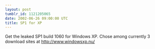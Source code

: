 ```yaml
---
layout: post
tumblr_id: 1121205065
date: 2002-06-26 09:00:00 UTC
title: SP1 for XP
---
```


Get the leaked SP1 build 1060 for Windows XP. Chose among currently 3 download sites at http://www.windowsxp.nu/
